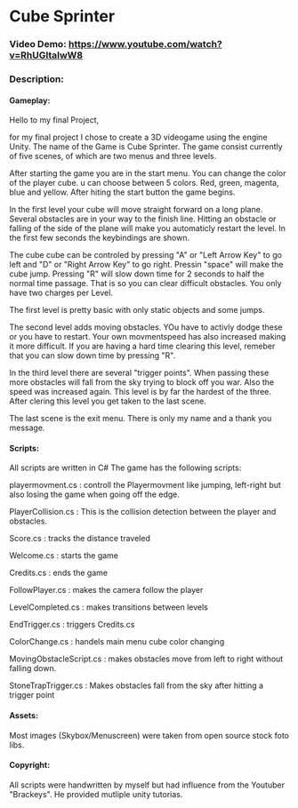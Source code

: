 # Cube Sprinter
### Video Demo:  <https://www.youtube.com/watch?v=RhUGItaIwW8>
### Description:


#### Gameplay:
Hello to my final Project,

for my final project I chose to create a 3D videogame using the engine Unity. The name of the Game is Cube Sprinter. The game consist currently of five scenes, of
which are two menus and three levels.

After starting the game you are in the start menu. You can change the color of the player cube. u can choose between 5 colors. Red, green, magenta, blue and yellow.
After hiting the start button the game begins.

In the first level your cube will move straight forward on a long plane. Several obstacles are in your way to the finish line. Hitting an obstacle or falling
of the side of the plane will make you automaticly restart the level. In the first few seconds the keybindings are shown.

The cube cube can be controled by pressing "A" or "Left Arrow Key" to go left and "D" or "Right Arrow Key" to go right. Pressin "space" will make the cube jump.
Pressing "R" will slow down time for 2 seconds to half the normal time passage. That is so you can clear difficult obstacles. You only have two charges per Level.

The first level is pretty basic with only static objects and some jumps.

The second level adds moving obstacles. YOu have to activly dodge these or you have to restart. Your own movmentspeed has also increased making it more difficult.
If you are having a hard time clearing this level, remeber that you can slow down time by pressing "R".

In the third level there are several "trigger points". When passing these more obstacles will fall from the sky trying to block off you war. Also the speed was
increased again. This level is by far the hardest of the three. After clering this level you get taken to the last scene.

The last scene is the exit menu. There is only my name and a thank you message.

#### Scripts:
All scripts are written in C#
The game has the following scripts:

playermovment.cs : controll the Playermovment like jumping, left-right but also losing the game when going off the edge.

PlayerCollision.cs : This is the collision detection between the player and obstacles.

Score.cs : tracks the distance traveled

Welcome.cs : starts the game

Credits.cs : ends the game

FollowPlayer.cs : makes the camera follow the player

LevelCompleted.cs : makes transitions between levels

EndTrigger.cs : triggers Credits.cs

ColorChange.cs : handels main menu cube color changing

MovingObstacleScript.cs : makes obstacles move from left to right without falling down.

StoneTrapTrigger.cs : Makes obstacles fall from the sky after hitting a trigger point

#### Assets:
Most images (Skybox/Menuscreen) were taken from open source stock foto libs.

#### Copyright:
All scripts were handwritten by myself but had influence from the Youtuber "Brackeys". He provided mutliple unity tutorias.



